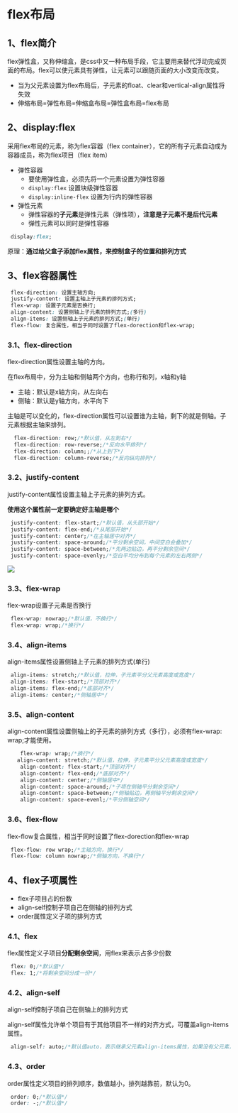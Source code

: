 # flex布局

## 1、flex简介

flex弹性盒，又称伸缩盒，是css中又一种布局手段，它主要用来替代浮动完成页面的布局。flex可以使元素具有弹性，让元素可以跟随页面的大小改变而改变。

- 当为父元素设置为flex布局后，子元素的float、clear和vertical-align属性将失效
- 伸缩布局=弹性布局=伸缩盒布局=弹性盒布局=flex布局

## 2、display:flex

采用flex布局的元素，称为flex容器（flex container），它的所有子元素自动成为容器成员，称为flex项目（flex item）

- 弹性容器
  - 要使用弹性盒，必须先将一个元素设置为弹性容器
  - `display:flex` 设置块级弹性容器
  - `display:inline-flex` 设置为行内的弹性容器
- 弹性元素
  - 弹性容器的**子元素**是弹性元素（弹性项），**注意是子元素不是后代元素**
  - 弹性元素可以同时是弹性容器

```css
 display:flex;
```

原理：**通过给父盒子添加flex属性，来控制盒子的位置和排列方式**

## 3、flex容器属性

```css
 flex-direction: 设置主轴方向;
 justify-content: 设置主轴上子元素的排列方式;
 flex-wrap: 设置子元素是否换行;
 align-content: 设置侧轴上子元素的排列方式;(多行)
 align-items: 设置侧轴上子元素的排列方式;(单行)
 flex-flow: 复合属性，相当于同时设置了flex-dorection和flex-wrap;
```

### 3.1、flex-direction

flex-direction属性设置主轴的方向。

在flex布局中，分为主轴和侧轴两个方向，也称行和列，x轴和y轴

- 主轴：默认是x轴方向，从左向右
- 侧轴：默认是y轴方向，水平向下

主轴是可以变化的，flex-direction属性可以设置谁为主轴，剩下的就是侧轴。子元素根据主轴来排列。

```css
  flex-direction: row;/*默认值，从左到右*/
  flex-direction: row-reverse;/*反向水平排列*/
  flex-direction: column;;/*从上到下*/
  flex-direction: column-reverse;/*反向纵向排列*/
```

### 3.2、justify-content

justify-content属性设置主轴上子元素的排列方式。

**使用这个属性前一定要确定好主轴是哪个**

```css
 justify-content: flex-start;/*默认值，从头部开始*/
 justify-content: flex-end;/*从尾部开始*/
 justify-content: center;/*在主轴居中对齐*/
 justify-content: space-around;/*平分剩余空间，中间空白会叠加*/
 justify-content: space-between;/*先两边贴边，再平分剩余空间*/
 justify-content: space-evenly;/*空白平均分布到每个元素的左右两侧*/
```

<img src="https://gitee.com/scripthqs/assets/blob/master/css/around%E5%92%8Ceven.png">

### 3.3、flex-wrap

flex-wrap设置子元素是否换行

```css
 flex-wrap: nowrap;/*默认值，不换行*/
 flex-wrap: wrap;/*换行*/
```

### 3.4、align-items

align-items属性设置侧轴上子元素的排列方式(单行)

```css
 align-items: stretch;/*默认值，拉伸，子元素平分父元素高度或宽度*/
 align-items: flex-start;/*顶部对齐*/
 align-items: flex-end;/*底部对齐*/
 align-items: center;/*侧轴居中*/
```

### 3.5、align-content

align-content属性设置侧轴上的子元素的排列方式（多行），必须有flex-wrap: wrap;才能使用。

```css
    flex-wrap: wrap;/*换行*/
   align-content: stretch;/*默认值，拉伸，子元素平分父元素高度或宽度*/
    align-content: flex-start;/*顶部对齐*/
    align-content: flex-end;/*底部对齐*/
    align-content: center;/*侧轴居中*/
    align-content: space-around;/*子项在侧轴平分剩余空间*/
    align-content: space-between;/*侧轴贴边，再侧轴平分剩余空间*/
    align-content: space-evenl;/*平分侧轴空间*/
```

### 3.6、flex-flow

flex-flow复合属性，相当于同时设置了flex-dorection和flex-wrap

```css
 flex-flow: row wrap;/*主轴方向，换行*/
 flex-flow: column nowrap;/*侧轴方向，不换行*/ 
```

## 4、flex子项属性

- flex子项目占的份数
- align-self控制子项自己在侧轴的排列方式
- order属性定义子项的排列方式

### 4.1、flex

flex属性定义子项目**分配剩余空间**，用flex来表示占多少份数

```css
 flex: 0;/*默认值*/
 flex: 1;/*将剩余空间分成一份*/
```

### 4.2、align-self

align-self控制子项自己在侧轴上的排列方式

align-self属性允许单个项目有于其他项目不一样的对齐方式，可覆盖align-items属性。

```css
 align-self: auto;/*默认值auto，表示继承父元素align-items属性，如果没有父元素，则等同于stretch*/
```

### 4.3、order

order属性定义项目的排列顺序，数值越小，排列越靠前，默认为0。

```css
 order: 0;/*默认值*/
 order: -;/*默认值*/ 
```
